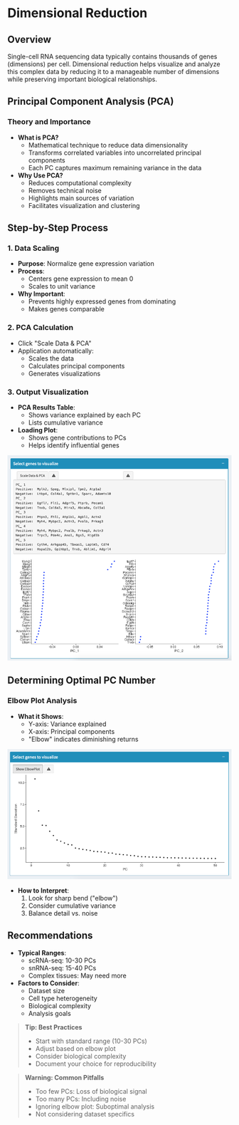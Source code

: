 # Dimensional Reduction

## Overview
Single-cell RNA sequencing data typically contains thousands of genes (dimensions) per cell. Dimensional reduction helps visualize and analyze this complex data by reducing it to a manageable number of dimensions while preserving important biological relationships.

## Principal Component Analysis (PCA)

### Theory and Importance
- **What is PCA?**
  * Mathematical technique to reduce data dimensionality
  * Transforms correlated variables into uncorrelated principal components
  * Each PC captures maximum remaining variance in the data
- **Why Use PCA?**
  * Reduces computational complexity
  * Removes technical noise
  * Highlights main sources of variation
  * Facilitates visualization and clustering

## Step-by-Step Process

### 1. Data Scaling
- **Purpose**: Normalize gene expression variation
- **Process**:
  * Centers gene expression to mean 0
  * Scales to unit variance
- **Why Important**: 
  * Prevents highly expressed genes from dominating
  * Makes genes comparable

### 2. PCA Calculation
- Click "Scale Data & PCA"
- Application automatically:
  * Scales the data
  * Calculates principal components
  * Generates visualizations

### 3. Output Visualization
- **PCA Results Table**:
  * Shows variance explained by each PC
  * Lists cumulative variance
- **Loading Plot**:
  * Shows gene contributions to PCs
  * Helps identify influential genes

![](../_static/images/single_dataset_analysis/dimensional_reduction.png)

## Determining Optimal PC Number

### Elbow Plot Analysis
- **What it Shows**:
  * Y-axis: Variance explained
  * X-axis: Principal components
  * "Elbow" indicates diminishing returns

![](../_static/images/single_dataset_analysis/elbow_plot.png)

- **How to Interpret**:
  1. Look for sharp bend ("elbow")
  2. Consider cumulative variance
  3. Balance detail vs. noise

## Recommendations

- **Typical Ranges**:
  * scRNA-seq: 10-30 PCs
  * snRNA-seq: 15-40 PCs
  * Complex tissues: May need more
- **Factors to Consider**:
  * Dataset size
  * Cell type heterogeneity
  * Biological complexity
  * Analysis goals

> **Tip: Best Practices**
> * Start with standard range (10-30 PCs)
> * Adjust based on elbow plot
> * Consider biological complexity
> * Document your choice for reproducibility

> **Warning: Common Pitfalls**
> * Too few PCs: Loss of biological signal
> * Too many PCs: Including noise
> * Ignoring elbow plot: Suboptimal analysis
> * Not considering dataset specifics